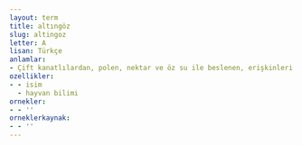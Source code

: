 ```yaml
---
layout: term
title: altıngöz
slug: altingoz
letter: A
lisan: Türkçe
anlamlar:
- Çift kanatlılardan, polen, nektar ve öz su ile beslenen, erişkinleri yaklaşık 12-20 mm olabilen, uzun antenli, gövdesi soluk yeşil, kanatları şeffaf, solgun gri, altın renkli gözleri parlak, çırpınarak uçan bir tür sinek (Chrysoperla carnea)
ozellikler:
- - isim
  - hayvan bilimi
ornekler:
- - ''
orneklerkaynak:
- - ''
---
```

